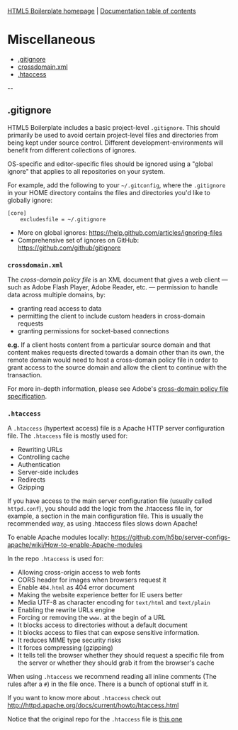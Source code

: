 [HTML5 Boilerplate homepage](http://html5boilerplate.com) | [Documentation
table of contents](TOC.md)

# Miscellaneous

* [.gitignore](#gitignore)
* [crossdomain.xml](#crossdomainxml)
* [.htaccess](#htaccess)

--

## .gitignore

HTML5 Boilerplate includes a basic project-level `.gitignore`. This should
primarily be used to avoid certain project-level files and directories from
being kept under source control. Different development-environments will
benefit from different collections of ignores.

OS-specific and editor-specific files should be ignored using a "global
ignore" that applies to all repositories on your system.

For example, add the following to your `~/.gitconfig`, where the `.gitignore`
in your HOME directory contains the files and directories you'd like to
globally ignore:

```gitignore
[core]
    excludesfile = ~/.gitignore
```

* More on global ignores: https://help.github.com/articles/ignoring-files
* Comprehensive set of ignores on GitHub: https://github.com/github/gitignore


### `crossdomain.xml`

The _cross-domain policy file_ is an XML document that gives a web client —
such as Adobe Flash Player, Adobe Reader, etc. — permission to handle data
across multiple domains, by:

 * granting read access to data
 * permitting the client to include custom headers in cross-domain requests
 * granting permissions for socket-based connections

__e.g.__ If a client hosts content from a particular source domain and that
content makes requests directed towards a domain other than its own, the remote
domain would need to host a cross-domain policy file in order to grant access
to the source domain and allow the client to continue with the transaction.

For more in-depth information, please see Adobe's [cross-domain policy file
specification](http://www.adobe.com/devnet/articles/crossdomain_policy_file_spec.html).

### `.htaccess`

A `.htaccess` (hypertext access) file is a Apache HTTP server configuration file. The `.htaccess` file is mostly used for:

* Rewriting URLs
* Controlling cache
* Authentication
* Server-side includes
* Redirects
* Gzipping

If you have access to the main server configuration file (usually called `httpd.conf`), you should add the logic from the .htaccess file in, for example, a <Directory> section in the main configuration file. This is usually the recommended way, as using .htaccess files slows down Apache!

To enable Apache modules locally: https://github.com/h5bp/server-configs-apache/wiki/How-to-enable-Apache-modules

In the repo `.htaccess` is used for:

* Allowing cross-origin access to web fonts
* CORS header for images when browsers request it
* Enable `404.html` as 404 error document
* Making the website experience better for IE users better
* Media UTF-8 as character encoding for `text/html` and `text/plain`
* Enabling the rewrite URLs engine
* Forcing or removing the `www.` at the begin of a URL
* It blocks access to directories without a default document
* It blocks access to files that can expose sensitive information.
* It reduces MIME type security risks
* It forces compressing (gzipping)
* It tells tell the browser whether they should request a specific file from the server or whether they should grab it from the browser's cache

When using `.htaccess` we recommend reading all inline comments (The rules after a `#`) in the file once. There is a bunch of optional stuff in it. 

If you want to know more about `.htaccess` check out http://httpd.apache.org/docs/current/howto/htaccess.html

Notice that the original repo for the `.htaccess` file is [this one](https://github.com/h5bp/server-configs-apache/blob/master/src/.htaccess)
